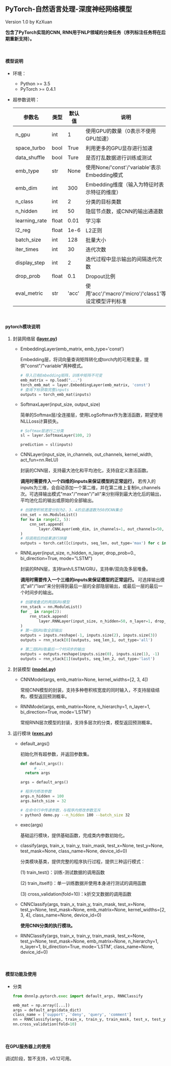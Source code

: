 ## PyTorch-自然语言处理-深度神经网络模型

Version 1.0 by KzXuan

**包含了PyTorch实现的CNN, RNN用于NLP领域的分类任务（序列标注任务将在后期重新支持）。**



</br>

#### 模型说明

* 环境：
  * Python >= 3.5
  * PyTorch >= 0.4.1

* 超参数说明：

  | 参数名        | 类型  | 默认值 | 说明                                                 |
  | ------------- | ----- | ------ | ---------------------------------------------------- |
  | n_gpu         | int   | 1      | 使用GPU的数量（0表示不使用GPU加速）                  |
  | space_turbo   | bool  | True   | 利用更多的GPU显存进行加速                            |
  | data_shuffle  | bool  | Ture   | 是否打乱数据进行训练或测试                           |
  | emb_type      | str   | None   | 使用None/'const'/'variable'表示Embedding模式         |
  | emb_dim       | int   | 300    | Embedding维度（输入为特征时表示特征的维度）          |
  | n_class       | int   | 2      | 分类的目标类数                                       |
  | n_hidden      | int   | 50     | 隐层节点数，或CNN的输出通道数                        |
  | learning_rate | float | 0.01   | 学习率                                               |
  | l2_reg        | float | 1e-6   | L2正则                                               |
  | batch_size    | int   | 128    | 批量大小                                             |
  | iter_times    | int   | 30     | 迭代次数                                             |
  | display_step  | int   | 2      | 迭代过程中显示输出的间隔迭代次数                     |
  | drop_prob     | float | 0.1    | Dropout比例                                          |
  | eval_metric   | str   | 'acc'  | 使用'acc'/'macro'/'micro'/'class1'等设定模型评判标准 |


</br>

#### pytorch模块说明

1. 封装网络层 **([layer.py](./dnnnlp/pytorch/layer.py))**

    * EmbeddingLayer(emb_matrix, emb_type='const')

      Embedding层，将词向量查询矩阵转化成torch内的可用变量，提供"const"/"variable"两种模式。

      ```python
      # 导入已有Embedding矩阵，训练中矩阵不可变
      emb_matrix = np.load("...")
      torch_emb_mat = layer.EmbeddingLayer(emb_matrix, 'const')
      # 查询下标获取完整inputs
      outputs = torch_emb_mat(inputs)
      ```

    * SoftmaxLayer(input_size, output_size)

       简单的Softmax层/全连接层，使用LogSoftmax作为激活函数，期望使用NLLLoss计算损失。

      ```python
      # Softmax层进行二分类
      sl = layer.SoftmaxLayer(100, 2)

      prediction = sl(inputs)
      ```
    * CNNLayer(input_size, in_channels, out_channels, kernel_width, act_fun=nn.ReLU)

      封装的CNN层，支持最大池化和平均池化，支持自定义激活函数。

      **调用时需要传入一个四维的inputs来保证模型的正常运行，** 若传入的inputs为三维，会自动添加一个第二维，并在第二维上复制in_channels次。可选择输出模式"max"/"mean"/"all"来分别得到最大池化后的输出，平均池化后的输出或原始的全部输出。

      ```python
      # 创建卷积核宽度分别为2、3、4的且通道数为50的CNN集合
      cnn_set = nn.ModuleList()
      for kw in range(2, 5):
          cnn_set.append(
              layer.CNNLayer(emb_dim, in_channels=1, out_channels=50, kernel_width=kw)
      )
      # 将调用后的结果进行拼接
      outputs = torch.cat([c(inputs, seq_len, out_type='max') for c in cnn_set], -1)
      ```

    * RNNLayer(input_size, n_hidden, n_layer, drop_prob=0., bi_direction=True, mode="LSTM")

      封装的RNN层，支持tanh/LSTM/GRU，支持单/双向及多层堆叠。

      **调用时需要传入一个三维的inputs来保证模型的正常运行。** 可选择输出模式"all"/"last"来分别得到最后一层的全部隐层输出，或最后一层的最后一个时间步的输出。

      ```python
      # 创建堆叠式的两层GRU模型
      rnn_stack = nn.ModuleList()
      for _ in range(2):
          rnn_stack.append(
              layer.RNNLayer(input_size, n_hidden=50, n_layer=1, drop_prob=0.1, bi_direction=True, mode="GRU")
      )
      # 第一层GRU取全部输出
      outputs = inputs.reshape(-1, inputs.size(2), inputs.size(3))
      outputs = rnn_stack[0](outputs, seq_len_1, out_type='all')

      # 第二层GRU取最后一个时间步的输出
      outputs = outputs.reshape(inputs.size(0), inputs.size(1), -1)
      outputs = rnn_stack[1](outputs, seq_len_2, out_type='last')
      ```
  2. 封装模型 **([model.py](./dnnnlp/pytorch/model.py))**

      * CNNModel(args, emb_matrix=None, kernel_widths=[2, 3, 4])

        常规CNN模型的封装，支持多种卷积核宽度的同时输入，不支持层级结构，模型返回预测概率。

      * RNNModel(args, emb_matrix=None, n_hierarchy=1, n_layer=1, bi_direction=True, mode='LSTM')

        常规RNN层次模型的封装，支持多层次的分类，模型返回预测概率。

  3. 运行模块 **([exec.py](./pytorch/exec.py))**

      * default_args()

        初始化所有超参数，并返回参数集。

        ```python
        def default_args():
              # ...
          return args

        args = default_args()

        # 程序内修改参数
        args.n_hidden = 100
        args.batch_size = 32
        ```

        ```bash
        # 在命令行中传递参数，与程序内修改参数互斥
        > python3 demo.py --n_hidden 100 --batch_size 32
        ```

      * exec(args)

        基础运行模块，提供基础函数，完成类内参数初始化。

      * classify(args, train_x, train_y, train_mask, test_x=None, test_y=None, test_mask=None, class_name=None, device_id=0)

        分类模块基类，提供完整的程序执行过程，提供三种运行模式：

        (1) train_test()：训练-测试数据的调用函数

        (2) train_itself()：单一训练数据并使用本身进行测试的调用函数

        (3) cross_validation(fold=10)：k折交叉数据的调用函数

      * CNNClassify(args, train_x, train_y, train_mask, test_x=None, test_y=None, test_mask=None, emb_matrix=None, kernel_widths=[2, 3, 4], class_name=None, device_id=0)

        **使用CNN分类的执行模块。**

      * RNNClassify(args, train_x, train_y, train_mask, test_x=None, test_y=None, test_mask=None, emb_matrix=None, n_hierarchy=1, n_layer=1, bi_direction=True, mode='LSTM', class_name=None, device_id=0)

</br>

#### 模型功能及使用

* 分类

  ````python
  from dnnnlp.pytorch.exec import default_args, RNNClassify

  emb_mat = np.array([...])
  args = default_args(data_dict)
  class_name = ['support', 'deny', 'query', 'comment']
  nn = RNNClassify(args, train_x, train_y, train_mask, test_x, test_y, test_mask, emb_matrix, mode='GRU', class_name=class_name)
  nn.cross_validation(fold=10)
  ````


</br>

#### 在GPU服务器上的使用

调试阶段，暂不支持，v0.12可用。

